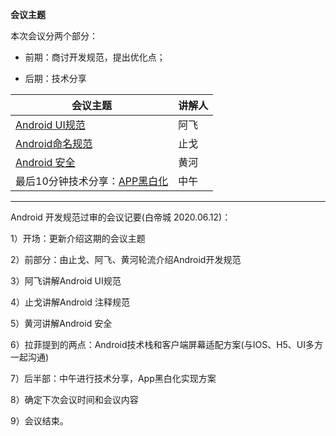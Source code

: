 **会议主题**

本次会议分两个部分：

- 前期：商讨开发规范，提出优化点；

- 后期：技术分享

| 会议主题                                                     | 讲解人 |
| ------------------------------------------------------------ | ------ |
| [Android UI规范](http://192.168.11.214:8087/android-team/androidteamtogether/blob/master/%E5%BC%80%E5%8F%91%E8%A7%84%E8%8C%83/Android_UI%E8%A7%84%E8%8C%83.md) | 阿飞   |
| [Android命名规范](http://192.168.11.214:8087/android-team/androidteamtogether/blob/master/开发规范/Android命名规范.md) | 止戈   |
| [Android 安全](http://192.168.11.214:8087/android-team/androidteamtogether/blob/master/开发规范/Android安全规范.md) | 黄河   |
| 最后10分钟技术分享：[APP黑白化](http://192.168.11.214:8087/android-team/androidteamtogether/blob/master/技术分享会议/APP_黑白化.md) | 中午   |

--------

Android 开发规范过审的会议记要(白帝城 2020.06.12)：

1）开场：更新介绍这期的会议主题

2）前部分：由止戈、阿飞、黄河轮流介绍Android开发规范

3）阿飞讲解Android UI规范

4）止戈讲解Android 注释规范

5）黄河讲解Android 安全

6）拉菲提到的两点：Android技术栈和客户端屏幕适配方案(与IOS、H5、UI多方一起沟通)

7）后半部：中午进行技术分享，App黑白化实现方案

8）确定下次会议时间和会议内容

9）会议结束。